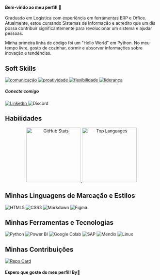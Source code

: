 <h4>Bem-vindo ao meu perfil! 👋</h4>
<p>Graduado em Logística com experiência em ferramentas ERP e Office. Atualmente, estou cursando Sistemas de Informação e acredito que um dia possa contribuir significantemente para revolucionar um sistema e ajudar pessoas.</p>
<p>Minha primeira linha de código foi um "Hello World" em Python. No meu tempo livre, gosto de cozinhar, dormir e absorver informações sobre inovação e tendências.</p>

<h2>Soft Skills</h2>
<a href="https://github.com/adalbertobelo/dio-lab-open-source">
  <img src="https://img.shields.io/badge/comunicação-steelblue" alt="comunicação">
</a>
<a href="https://github.com/adalbertobelo/dio-lab-open-source">
  <img src="https://img.shields.io/badge/proatividade-purple" alt="proatividade">
</a>
<a href="https://github.com/adalbertobelo/dio-lab-open-source">
  <img src="https://img.shields.io/badge/flexibilidade-pink" alt="flexibilidade">
</a>
<a href="https://github.com/adalbertobelo/dio-lab-open-source">
  <img src="https://img.shields.io/badge/liderança-orange" alt="liderança">
</a>


<h5>Conecte comigo</h5>
<p>
  <a href="https://www.linkedin.com/in/adalbertobelo/" target="_blank">
    <img src="https://img.shields.io/badge/LinkedIn-000?style=for-the-badge&logo=linkedin&logoColor=0E76A8" alt="LinkedIn">
  </a>
  <a href="https://www.discord.com/user/kkkovisky#9718" target="_blank"></a>
    <img src="https://img.shields.io/badge/Discord-000?style=for-the-badge&logo=discord" alt="Discord">
  </a>
</p>

<h2>Habilidades</h2>

<center>
  <a href="https://github.com/adalbertobelo/">
    <img height="180em" src="https://github-readme-stats.vercel.app/api?username=adalbertobelo&show_icons=true&theme=tokyonight&include_all_commits=true&count_private=true" alt="GitHub Stats"/>
    <img height="180em" src="https://github-readme-stats.vercel.app/api/top-langs/?username=adalbertobelo&layout=compact&langs_count=7&theme=tokyonight" alt="Top Languages"/>
  </a>
</center>


<h2>Minhas Linguagens de Marcação e Estilos</h2>
<div>
  <img src="https://img.shields.io/badge/HTML5-000?style=for-the-badge&logo=html5" alt="HTML5">
  <img src="https://img.shields.io/badge/CSS3-000?style=for-the-badge&logo=css3&logoColor=264CE4" alt="CSS3">
  <img src="https://img.shields.io/badge/Markdown-000?style=for-the-badge&logo=markdown" alt="Markdown">
	<img src="https://img.shields.io/badge/Figma-000?style=for-the-badge&logo=figma" alt="Figma">

</div>

<h2>Minhas Ferramentas e Tecnologias</h2>
<div>
  <img src="https://img.shields.io/badge/Python-000?style=for-the-badge&logo=python" alt="Python"> 
	<img src="https://img.shields.io/badge/Power%20BI-000?style=for-the-badge&logo=power-bi&logoColor=F2C811" alt="Power BI">
	<img src="https://img.shields.io/badge/Google%20Colab-000?style=for-the-badge&logo=google-colab&logoColor=F2C811" alt="Google Colab">
	<img src="https://img.shields.io/badge/SAP-000?style=for-the-badge&logo=sap&logoColor=0E76A8" alt="SAP">
	<img src="https://img.shields.io/badge/Mendix-000?style=for-the-badge&logo=mendix" alt="Mendix">
	<img src="https://img.shields.io/badge/Linux-000?style=for-the-badge&logo=linux&logoColor=FCC624" alt="Linux">


</div>

<h2>Minhas Contribuições</h2>
<a href="https://github.com/adalbertobelo/dio-lab-open-source">
  <img src="https://github-readme-stats.vercel.app/api/pin/?username=adalbertobelo&repo=dio-lab-open-source&bg_color=000&border_color=30A3DC&show_icons=true&icon_color=30A3DC&title_color=E94D5F&text_color=FFF" alt="Repo Card">
</a>

<h4>Espero que goste do meu perfil! By👋</h4>


